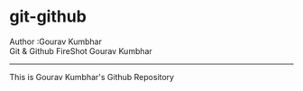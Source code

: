 # git-github
Author :Gourav Kumbhar
<br>
Git & Github FireShot Gourav Kumbhar 
<hr>
This is Gourav Kumbhar's Github Repository